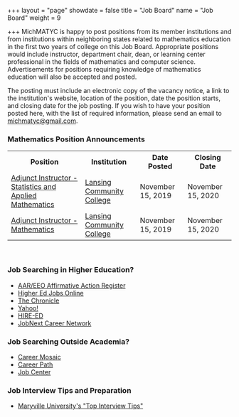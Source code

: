 +++
layout = "page"
showdate = false
title = "Job Board"
name = "Job Board"
weight = 9

+++
MichMATYC is happy to post positions from its member institutions and from institutions within neighboring states related to mathematics education in the first two years of college on this Job Board. Appropriate positions would include instructor, department chair, dean, or learning center professional in the fields of mathematics and computer science. Advertisements for positions requiring knowledge of mathematics education will also be accepted and posted.

The posting must include an electronic copy of the vacancy notice, a link to the institution's website, location of the position, date the position starts, and closing date for the job posting. If you wish to have your position posted here, with the list of required information, please send an email to [michmatyc@gmail.com](mailto:michmatyc@gmail.com).

### Mathematics Position Announcements

<table class="tg">

<tr>

<th class="tg-c3ow"><b>Position</b></th>

<th class="tg-c3ow"><b>Institution</b></th>

<th class="tg-c3ow"><b>Date Posted</b></th>

<th class="tg-c3ow"><b>Closing Date</b></th>

</tr>

<tr><td><a href="http://michmatyc.org/job-board/lansingcc-adjunct-instructor-stats/">Adjunct Instructor - Statistics and Applied Mathematics</a></td>
  <td><a href="http://www.lcc.edu">Lansing Community College</a></td>
  <td>November 15, 2019</td>
  <td>November 15, 2020</td></tr>

<tr><td><a href="http://michmatyc.org/job-board/lansingcc-adjunct-instructor-mathematics/">Adjunct Instructor - Mathematics</a></td>
  <td><a href="http://www.lcc.edu">Lansing Community College</a></td>
  <td>November 15, 2019</td>
  <td>November 15, 2020</td></tr>
  
</table><br>


### Job Searching in Higher Education?

* [AAR/EEO Affirmative Action Register](aar-eeo.com)
* [Higher Ed Jobs Online](http://www.higheredjobs.com)
* [The Chronicle](http://www.chronicle.com)
* [Yahoo!](http://www.yahoo.com)
* [HIRE-ED](http://www.hire-ed.org)
* [JobNext Career Network](http://www.jobnext.com)

### Job Searching Outside Academia?

* [Career Mosaic](http://www.careermosaic.com)
* [Career Path](http://www.careerpath.com)
* [Job Center](http://www.jobcenter.com)

### Job Interview Tips and Preparation

* [Maryville University's "Top Interview Tips"](https://online.maryville.edu/online-masters-degrees/top-interview-tips-to-help-you-land-your-dream-job/)
